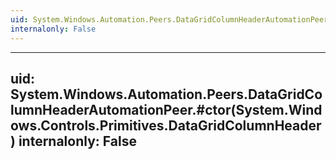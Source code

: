 ```yaml
---
uid: System.Windows.Automation.Peers.DataGridColumnHeaderAutomationPeer
internalonly: False
---
```


---
uid: System.Windows.Automation.Peers.DataGridColumnHeaderAutomationPeer.#ctor(System.Windows.Controls.Primitives.DataGridColumnHeader)
internalonly: False
---
